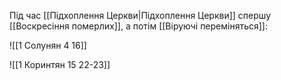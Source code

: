 Під час [[Підхоплення Церкви|Підхоплення Церкви]] спершу [[Воскресіння померлих]], а потім [[Віруючі переміняться]]:

![[1 Солунян 4 16]]

![[1 Коринтян 15 22-23]]